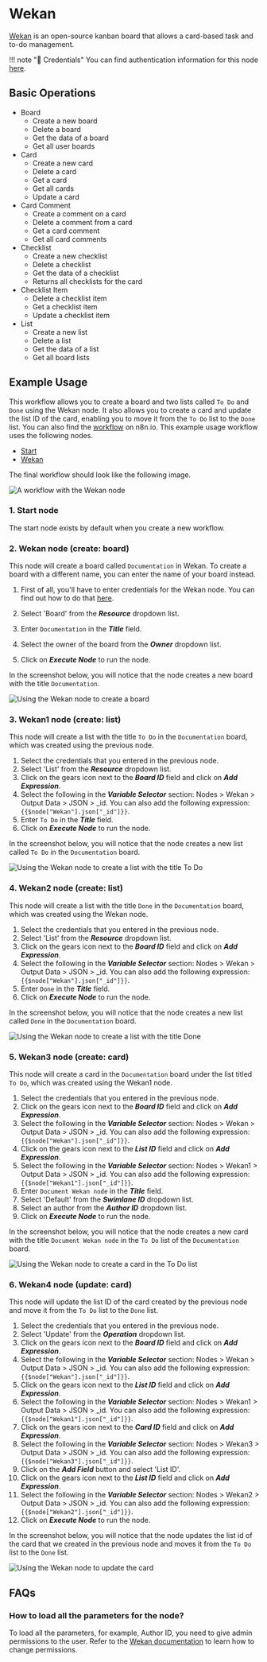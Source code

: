 # Wekan

[Wekan](https://wekan.github.io/) is an open-source kanban board that allows a card-based task and to-do management.

!!! note "🔑 Credentials"
    You can find authentication information for this node [here](/workflow/integrations/credentials/wekan/).


## Basic Operations

* Board
    * Create a new board
    * Delete a board
    * Get the data of a board
    * Get all user boards
* Card
    * Create a new card
    * Delete a card
    * Get a card
    * Get all cards
    * Update a card
* Card Comment
    * Create a comment on a card
    * Delete a comment from a card
    * Get a card comment
    * Get all card comments
* Checklist
    * Create a new checklist
    * Delete a checklist
    * Get the data of a checklist
    * Returns all checklists for the card
* Checklist Item
    * Delete a checklist item
    * Get a checklist item
    * Update a checklist item
* List
    * Create a new list
    * Delete a list
    * Get the data of a list
    * Get all board lists

## Example Usage

This workflow allows you to create a board and two lists called `To Do` and `Done` using the Wekan node. It also allows you to create a card and update the list ID of the card, enabling you to move it from the `To Do` list to the `Done` list. You can also find the [workflow](https://n8n.io/workflows/728) on n8n.io. This example usage workflow uses the following nodes.
- [Start](/workflow/integrations/core-nodes/n8n-nodes-base.start/)
- [Wekan]()

The final workflow should look like the following image.

![A workflow with the Wekan node](/_images/integrations/nodes/wekan/workflow.png)


### 1. Start node

The start node exists by default when you create a new workflow.


### 2. Wekan node (create: board)

This node will create a board called `Documentation` in Wekan. To create a board with a different name, you can enter the name of your board instead.

1. First of all, you'll have to enter credentials for the Wekan node. You can find out how to do that [here](/workflow/integrations/credentials/wekan/).

2. Select 'Board' from the ***Resource*** dropdown list.
3. Enter `Documentation` in the ***Title*** field.
4. Select the owner of the board from the ***Owner*** dropdown list.
5. Click on ***Execute Node*** to run the node.

In the screenshot below, you will notice that the node creates a new board with the title `Documentation`.


![Using the Wekan node to create a board](/_images/integrations/nodes/wekan/wekan_node.png)


### 3. Wekan1 node (create: list)

This node will create a list with the title `To Do` in the `Documentation` board, which was created using the previous node.

1. Select the credentials that you entered in the previous node.
2. Select 'List' from the ***Resource*** dropdown list.
3. Click on the gears icon next to the ***Board ID*** field and click on ***Add Expression***.
4. Select the following in the ***Variable Selector*** section: Nodes > Wekan > Output Data > JSON > _id. You can also add the following expression: `{{$node["Wekan"].json["_id"]}}`.
5. Enter `To Do` in the ***Title*** field.
6. Click on ***Execute Node*** to run the node.

In the screenshot below, you will notice that the node creates a new list called `To Do` in the `Documentation` board.


![Using the Wekan node to create a list with the title To Do](/_images/integrations/nodes/wekan/wekan1_node.png)


### 4. Wekan2 node (create: list)

This node will create a list with the title `Done` in the `Documentation` board, which was created using the Wekan node.

1. Select the credentials that you entered in the previous node.
2. Select 'List' from the ***Resource*** dropdown list.
3. Click on the gears icon next to the ***Board ID*** field and click on ***Add Expression***.
4. Select the following in the ***Variable Selector*** section: Nodes > Wekan > Output Data > JSON > _id. You can also add the following expression: `{{$node["Wekan"].json["_id"]}}`.
5. Enter `Done` in the ***Title*** field.
6. Click on ***Execute Node*** to run the node.

In the screenshot below, you will notice that the node creates a new list called `Done` in the `Documentation` board.


![Using the Wekan node to create a list with the title Done](/_images/integrations/nodes/wekan/wekan2_node.png)


### 5. Wekan3 node (create: card)

This node will create a card in the `Documentation` board under the list titled `To Do`, which was created using the Wekan1 node.

1. Select the credentials that you entered in the previous node.
2. Click on the gears icon next to the ***Board ID*** field and click on ***Add Expression***.
3. Select the following in the ***Variable Selector*** section: Nodes > Wekan > Output Data > JSON > _id. You can also add the following expression: `{{$node["Wekan"].json["_id"]}}`.
4. Click on the gears icon next to the ***List ID*** field and click on ***Add Expression***.
5. Select the following in the ***Variable Selector*** section: Nodes > Wekan1 > Output Data > JSON > _id. You can also add the following expression: `{{$node["Wekan1"].json["_id"]}}`.
6. Enter `Document Wekan node` in the ***Title*** field.
7. Select 'Default' from the ***Swimlane ID*** dropdown list.
8. Select an author from the ***Author ID*** dropdown list.
9. Click on ***Execute Node*** to run the node.

In the screenshot below, you will notice that the node creates a new card with the title `Document Wekan node` in the `To Do` list of the `Documentation` board.


![Using the Wekan node to create a card in the To Do list](/_images/integrations/nodes/wekan/wekan3_node.png)


### 6. Wekan4 node (update: card)

This node will update the list ID of the card created by the previous node and move it from the `To Do` list to the `Done` list.

1. Select the credentials that you entered in the previous node.
2. Select 'Update' from the ***Operation*** dropdown list.
3. Click on the gears icon next to the ***Board ID*** field and click on ***Add Expression***.
4. Select the following in the ***Variable Selector*** section: Nodes > Wekan > Output Data > JSON > _id. You can also add the following expression: `{{$node["Wekan"].json["_id"]}}`.
5. Click on the gears icon next to the ***List ID*** field and click on ***Add Expression***.
6. Select the following in the ***Variable Selector*** section: Nodes > Wekan1 > Output Data > JSON > _id. You can also add the following expression: `{{$node["Wekan1"].json["_id"]}}`.
7. Click on the gears icon next to the ***Card ID*** field and click on ***Add Expression***.
8. Select the following in the ***Variable Selector*** section: Nodes > Wekan3 > Output Data > JSON > _id. You can also add the following expression: `{{$node["Wekan3"].json["_id"]}}`.
9. Click on the ***Add Field*** button and select 'List ID'.
10. Click on the gears icon next to the ***List ID*** field and click on ***Add Expression***.
11. Select the following in the ***Variable Selector*** section: Nodes > Wekan2 > Output Data > JSON > _id. You can also add the following expression: `{{$node["Wekan2"].json["_id"]}}`.
12. Click on ***Execute Node*** to run the node.

In the screenshot below, you will notice that the node updates the list id of the card that we created in the previous node and moves it from the `To Do` list to the `Done` list.


![Using the Wekan node to update the card](/_images/integrations/nodes/wekan/wekan4_node.png)


## FAQs

### How to load all the parameters for the node?

To load all the parameters, for example, Author ID, you need to give admin permissions to the user. Refer to the [Wekan documentation](https://github.com/wekan/wekan/wiki/Features#members-click-member-initials-or-avatar--permissions-adminnormalcomment-only) to learn how to change permissions.
